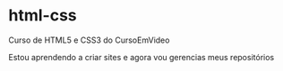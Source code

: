 # html-css
 Curso de HTML5 e CSS3 do CursoEmVideo

 Estou aprendendo a criar sites e agora vou gerencias meus repositórios
